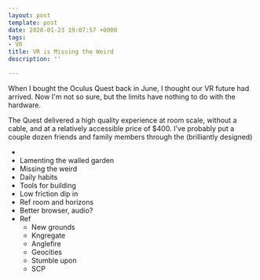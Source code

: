 ```yaml
---
layout: post
template: post
date: 2020-01-23 19:07:57 +0000
tags:
- VR
title: VR is Missing the Weird
description: ''

---
```

When I bought the Oculus Quest back in June, I thought our VR future had arrived. Now I'm not so sure, but the limits have nothing to do with the hardware.

The Quest delivered a high quality experience at room scale, without a cable, and at a relatively accessible price of $400. I've probably put a couple dozen friends and family members through the (brilliantly designed) 

* 
* Lamenting the walled garden
* Missing the weird
* Daily habits
* Tools for building
* Low friction dip in
* Ref room and horizons
* Better browser, audio?
* Ref
  * New grounds
  * Kngregate
  * Anglefire
  * Geocities
  * Stumble upon
  * SCP